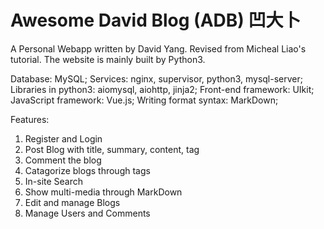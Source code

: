 Awesome David Blog (ADB) 凹大卜
==============================

A Personal Webapp written by David Yang. Revised from Micheal Liao's tutorial. 
The website is mainly built by Python3. 

Database: MySQL;
Services: nginx, supervisor, python3, mysql-server;
Libraries in python3: aiomysql, aiohttp, jinja2;
Front-end framework: UIkit;
JavaScript framework: Vue.js;
Writing format syntax: MarkDown;

Features:
1. Register and Login
2. Post Blog with title, summary, content, tag
3. Comment the blog
4. Catagorize blogs through tags
5. In-site Search
6. Show multi-media through MarkDown
7. Edit and manage Blogs
8. Manage Users and Comments
